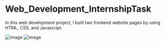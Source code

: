 # Web_Development_InternshipTask
 In this web development project, I built two frontend website pages by using HTML, CSS, and Javascript.

![image](https://user-images.githubusercontent.com/71064296/123556000-a0f6bd80-d7a6-11eb-92a2-9d614cb3b9f9.png)
![image](https://user-images.githubusercontent.com/71064296/123556011-aeac4300-d7a6-11eb-99fd-d02bcc3f3fc2.png)
